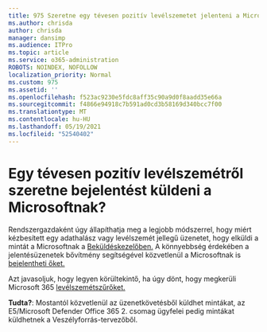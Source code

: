 ```yaml
---
title: 975 Szeretne egy tévesen pozitív levélszemetet jelenteni a Microsoftnak?
ms.author: chrisda
author: chrisda
manager: dansimp
ms.audience: ITPro
ms.topic: article
ms.service: o365-administration
ROBOTS: NOINDEX, NOFOLLOW
localization_priority: Normal
ms.custom: 975
ms.assetid: ''
ms.openlocfilehash: f523ac9230e5fdc8aff35c90a9d0f8aadd35e66a
ms.sourcegitcommit: f4866e94918c7b591ad0cd3b58169d340bcc7f00
ms.translationtype: MT
ms.contentlocale: hu-HU
ms.lasthandoff: 05/19/2021
ms.locfileid: "52540402"
---
```

# <a name="would-you-like-to-report-a-spam-false-positive-to-microsoft"></a>Egy tévesen pozitív levélszemétről szeretne bejelentést küldeni a Microsoftnak?

Rendszergazdaként úgy állapíthatja meg a legjobb módszerrel, hogy miért kézbesített egy adathalász vagy levélszemét jellegű üzenetet, hogy elküldi a mintát a Microsoftnak a [Beküldéskezelőben.](https://protection.office.com/reportsubmission) A könnyebbség érdekében a jelentésüzenetek bővítmény segítségével közvetlenül a Microsoftnak is [bejelentheti őket.](https://appsource.microsoft.com/product/office/WA104381180?src=office&tab=Overview)

Azt javasoljuk, hogy legyen körültekintő, ha úgy dönt, hogy megkerüli Microsoft 365 [levélszemétszűrőket.](/exchange/troubleshoot/antispam/cautions-against-bypassing-spam-filters)

**Tudta?**: Mostantól közvetlenül az üzenetkövetésből küldhet mintákat, az E5/Microsoft Defender Office 365 2. csomag ügyfelei pedig mintákat küldhetnek a [](https://protection.office.com/messagetrace) Veszélyforrás-tervezőből. [](/microsoft-365/security/office-365-security/threat-explorer)
